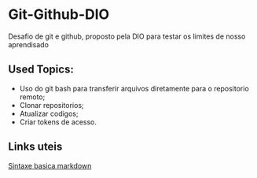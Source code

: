 # Git-Github-DIO
Desafio de git e github, proposto pela DIO para testar os limites de nosso aprendisado
 ## Used Topics:
   + Uso do git bash para transferir arquivos diretamente para o repositorio remoto;
   + Clonar repositorios;
   + Atualizar codigos;
   + Criar tokens de acesso.
## Links uteis
[Sintaxe basica markdown](http://www.markdownguide.org/basic-syntax/)
